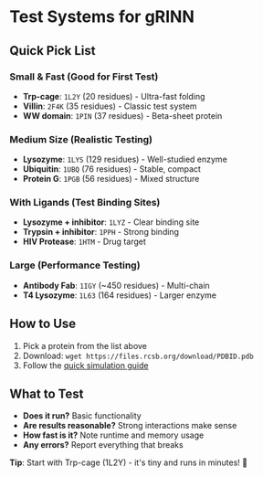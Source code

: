 # Test Systems for gRINN

## Quick Pick List

### Small & Fast (Good for First Test)
- **Trp-cage**: `1L2Y` (20 residues) - Ultra-fast folding
- **Villin**: `2F4K` (35 residues) - Classic test system
- **WW domain**: `1PIN` (37 residues) - Beta-sheet protein

### Medium Size (Realistic Testing)
- **Lysozyme**: `1LYS` (129 residues) - Well-studied enzyme
- **Ubiquitin**: `1UBQ` (76 residues) - Stable, compact
- **Protein G**: `1PGB` (56 residues) - Mixed structure

### With Ligands (Test Binding Sites)
- **Lysozyme + inhibitor**: `1LYZ` - Clear binding site
- **Trypsin + inhibitor**: `1PPH` - Strong binding
- **HIV Protease**: `1HTM` - Drug target

### Large (Performance Testing)
- **Antibody Fab**: `1IGY` (~450 residues) - Multi-chain
- **T4 Lysozyme**: `1L63` (164 residues) - Larger enzyme

## How to Use
1. Pick a protein from the list above
2. Download: `wget https://files.rcsb.org/download/PDBID.pdb`
3. Follow the [quick simulation guide](quick-simulation.md)

## What to Test
- **Does it run?** Basic functionality
- **Are results reasonable?** Strong interactions make sense
- **How fast is it?** Note runtime and memory usage
- **Any errors?** Report everything that breaks

**Tip**: Start with Trp-cage (1L2Y) - it's tiny and runs in minutes! 🚀
